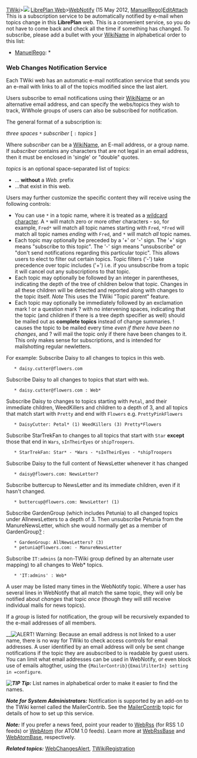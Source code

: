 [TWiki](/twiki/Main/WebHome)&gt;![](/twiki/TWiki/TWikiDocGraphics/web-bg-small.gif) [LibrePlan Web](/twiki/LibrePlan/WebHome)&gt;[WebNotify](http://wiki.libreplan-enterprise.com/twiki/LibrePlan/WebNotify "Topic revision: 8 (15 May 2012 - 17:07:09)") (15 May 2012, [ManuelRego](/twiki/Main/ManuelRego))[Edit](http://wiki.libreplan-enterprise.com/twiki/bin/edit/LibrePlan/WebNotify?t=1520337987 "Edit this topic text")[Attach](/twiki/bin/attach/LibrePlan/WebNotify "Attach an image or document to this topic")
This is a subscription service to be automatically notified by e-mail when topics change in this **LibrePlan** web. This is a convenient service, so you do not have to come back and check all the time if something has changed. To subscribe, please add a bullet with your [WikiName](/twiki/TWiki/WikiName) in alphabetical order to this list:

-   [ManuelRego](/twiki/Main/ManuelRego): \*

###  Web Changes Notification Service

Each TWiki web has an automatic e-mail notification service that sends you an e-mail with links to all of the topics modified since the last alert.

Users subscribe to email notifications using their [WikiName](/twiki/TWiki/WikiName) or an alternative email address, and can specify the webs/topics they wish to track, WWhole groups of users can also be subscribed for notification.

The general format of a subscription is:

*three spaces* `*` *subscriber* \[ `:` *topics* \]

Where *subscriber* can be a [WikiName](/twiki/TWiki/WikiName), an E-mail address, or a group name. If *subscriber* contains any characters that are not legal in an email address, then it must be enclosed in 'single' or "double" quotes.

*topics* is an optional space-separated list of topics:

-   ... **without** a *Web.* prefix
-   ...that exist in this web.

Users may further customize the specific content they will receive using the following controls:

-   You can use `*` in a topic name, where it is treated as a [wildcard character](http://en.wikipedia.org/wiki/Wildcard_character). A `*` will match zero or more other characters - so, for example, `Fred*` will match all topic names starting with `Fred`, `*Fred` will match all topic names *ending* with `Fred`, and `*` will match *all* topic names.
-   Each topic may optionally be preceded by a '+' or '-' sign. The '+' sign means "subscribe to this topic". The '-' sign means "unsubscribe" or "don't send notifications regarding this particular topic". This allows users to elect to filter out certain topics. Topic filters ('-') take precedence over topic includes ('+') i.e. if you unsubscribe from a topic it will cancel out any subscriptions to that topic.
-   Each topic may optionally be followed by an integer in parentheses, indicating the depth of the tree of children below that topic. Changes in all these children will be detected and reported along with changes to the topic itself. *Note* This uses the TWiki "Topic parent" feature.
-   Each topic may optionally be immediately followed by an exclamation mark ! or a question mark ? with no intervening spaces, indicating that the topic (and children if there is a tree depth specifier as well) should be mailed out as **complete topics** instead of change summaries. ! causes the topic to be mailed every time *even if there have been no changes*, and ? will mail the topic only if there have been changes to it. This only makes sense for subscriptions, and is intended for mailshotting regular newletters.

For example: Subscribe Daisy to all changes to topics in this web.

       * daisy.cutter@flowers.com

Subscribe Daisy to all changes to topics that start with `Web`.

       * daisy.cutter@flowers.com : Web*

Subscribe Daisy to changes to topics starting with `Petal`, and their immediate children, WeedKillers and children to a depth of 3, and all topics that match start with `Pretty` and end with `Flowers` e.g. `PrettyPinkFlowers`

       * DaisyCutter: Petal* (1) WeedKillers (3) Pretty*Flowers

Subscribe StarTrekFan to changes to all topics that start with `Star` **except** those that end in `Wars`, `sInTheirEyes` or `shipTroopers`.

       * StarTrekFan: Star* - *Wars - *sInTheirEyes - *shipTroopers

Subscribe Daisy to the full content of NewsLetter whenever it has changed

       * daisy@flowers.com: NewsLetter?

Subscribe buttercup to NewsLetter and its immediate children, even if it hasn't changed.

       * buttercup@flowers.com: NewsLetter! (1)

Subscribe GardenGroup (which includes Petunia) to all changed topics under AllnewsLetters to a depth of 3. Then unsubscribe Petunia from the ManureNewsLetter, which she would normally get as a member of GardenGroup[?](/twiki/bin/edit/LibrePlan/GardenGroup?topicparent=LibrePlan.WebNotify "Create this topic") :

       * GardenGroup: AllNewsLetters? (3)
       * petunia@flowers.com: - ManureNewsLetter

Subscribe `IT:admins` (a non-TWiki group defined by an alternate user mapping) to all changes to Web\* topics.

       * 'IT:admins' : Web*

A user may be listed many times in the WebNotify topic. Where a user has several lines in WebNotify that all match the same topic, they will only be notified about *changes* that topic *once* (though they will still receive individual mails for news topics).

If a *group* is listed for notification, the group will be recursively expanded to the e-mail addresses of all members.

\_\_![ALERT!](/twiki/TWiki/TWikiDocGraphics/warning.gif "ALERT!") Warning: Because an email address is not linked to a user name, there is no way for TWiki to check access controls for email addresses. A user identified by an email address will only be sent change notifications if the topic they are asubscribed to is readable by guest users. You can limit what email addresses can be used in WebNotify, or even block use of emails altogther, using the `{MailerContrib}{EmailFilterIn} setting in =configure`.

***![TIP](/twiki/TWiki/TWikiDocGraphics/tip.gif "TIP") Tip:*** List names in alphabetical order to make it easier to find the names.

***Note for System Administrators:*** Notification is supported by an add-on to the TWiki kernel called the MailerContrib. See the [MailerContrib](/twiki/TWiki/MailerContrib) topic for details of how to set up this service.

***Note:*** If you prefer a news feed, point your reader to [WebRss](/twiki/LibrePlan/WebRss) (for RSS 1.0 feeds) or [WebAtom](/twiki/LibrePlan/WebAtom) (for ATOM 1.0 feeds). Learn more at [WebRssBase](/twiki/TWiki/WebRssBase) and [WebAtomBase](/twiki/TWiki/WebAtomBase), respectively.

***Related topics:*** [WebChangesAlert](/twiki/TWiki/WebChangesAlert), [TWikiRegistration](/twiki/TWiki/TWikiRegistration)
